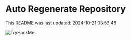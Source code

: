 # Auto Regenerate Repository

This README was last updated: 2024-10-21 03:53:46

 ![TryHackMe](https://tryhackme.com/badge/533634)